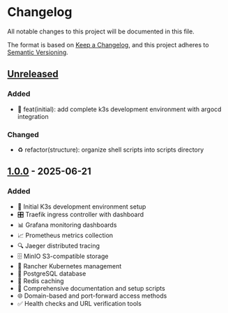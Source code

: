 # Changelog

All notable changes to this project will be documented in this file.

The format is based on [Keep a Changelog](https://keepachangelog.com/en/1.0.0/),
and this project adheres to [Semantic Versioning](https://semver.org/spec/v2.0.0.html).

## [Unreleased]

### Added
- 🚀 feat(initial): add complete k3s development environment with argocd integration

### Changed
- ♻️ refactor(structure): organize shell scripts into scripts directory

## [1.0.0] - 2025-06-21

### Added
- 🚀 Initial K3s development environment setup
- 🎛️ Traefik ingress controller with dashboard
- 📊 Grafana monitoring dashboards
- 📈 Prometheus metrics collection
- 🔍 Jaeger distributed tracing
- 🗄️ MinIO S3-compatible storage
- 🐄 Rancher Kubernetes management
- 🐘 PostgreSQL database
- 🔴 Redis caching
- 📝 Comprehensive documentation and setup scripts
- 🌐 Domain-based and port-forward access methods
- ✅ Health checks and URL verification tools

[Unreleased]: https://github.com/username/k3s-dev-environment/compare/v1.0.0...HEAD
[1.0.0]: https://github.com/username/k3s-dev-environment/releases/tag/v1.0.0
